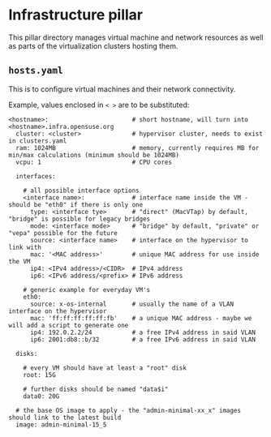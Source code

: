 # Infrastructure pillar

This pillar directory manages virtual machine and network resources as well as parts of the virtualization clusters hosting them.

## `hosts.yaml`

This is to configure virtual machines and their network connectivity.

Example, values enclosed in `< >` are to be substituted:

```
<hostname>:                       # short hostname, will turn into <hostname>.infra.opensuse.org
  cluster: <cluster>              # hypervisor cluster, needs to exist in clusters.yaml
  ram: 1024MB                     # memory, currently requires MB for min/max calculations (minimum should be 1024MB)
  vcpu: 1                         # CPU cores

  interfaces:

    # all possible interface options
    <interface name>:             # interface name inside the VM - should be "eth0" if there is only one
      type: <interface tye>       # "direct" (MacVTap) by default, "bridge" is possible for legacy bridges
      mode: <interface mode>      # "bridge" by default, "private" or "vepa" possible for the future
      source: <interface name>    # interface on the hypervisor to link with
      mac: '<MAC address>'        # unique MAC address for use inside the VM
      ip4: <IPv4 address>/<CIDR>  # IPv4 address
      ip6: <IPv6 address/<prefix> # IPv6 address

    # generic example for everyday VM's
    eth0:
      source: x-os-internal       # usually the name of a VLAN interface on the hypervisor
      mac: 'ff:ff:ff:ff:ff:fb'    # a unique MAC address - maybe we will add a script to generate one
      ip4: 192.0.2.2/24           # a free IPv4 address in said VLAN
      ip6: 2001:db8::b/32         # a free IPv6 address in said VLAN

  disks:

    # every VM should have at least a "root" disk
    root: 15G

    # further disks should be named "data$i"
    data0: 20G

  # the base OS image to apply - the "admin-minimal-xx_x" images should link to the latest build
  image: admin-minimal-15_5
```
